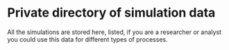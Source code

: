 # Private directory of simulation data
All the simulations are stored here, listed, if you are a researcher or analyst you could use this data for different types of processes.